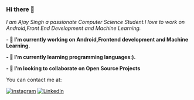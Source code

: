 ### Hi there 👋
*I am Ajay Singh a passionate Computer Science Student.I love*
*to work on Android,Front End Development and Machine Learning.*






**- 🔭 I’m currently working on Android,Frontend development and Machine Learning.**

**- 🌱 I’m currently learning programming languages:).**

**- 👯 I’m looking to collaborate on Open Source Projects**


You can contact me at:

[![instagram][1.2]][1] [![LinkedIn][2.2]][2]

[1.2]:https://www.instagram.com/static/images/ico/apple-touch-icon-76x76-precomposed.png/666282be8229.png
[1]:https://www.instagram.com/_ajay_kripa
[2.2]:https://media-exp1.licdn.com/dms/image/C4D0BAQGZKGGJ75S72g/company-logo_200_200/0/1629754938156?e=2159024400&v=beta&t=IBmR7Q39iR_z3FiY6IcQlprM2MrTQxERxe2S1B1GY_M
[2]:https://www.linkedin.com/in/ajay-singh-a477b21aa





